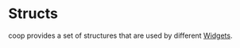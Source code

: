 <!--
SPDX-FileCopyrightText: 2023 Florian Blasius <co_sl@tutanota.com>
SPDX-License-Identifier: MIT
-->

# Structs

coop provides a set of structures that are used by different [Widgets](../widgets/widgets.md).
